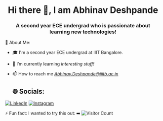 <h1 align="center"> Hi there 👋, I am Abhinav Deshpande </h1>
<h3 align = "center"> A second year ECE undergrad who is passionate about learning new technologies! </h3>

💫 About Me:

- 🎓 I'm a second year ECE undergrad at IIIT Bangalore.   

- 🌱 I’m currently learning *interesting stuff!*

- 📫 How to reach me *Abhinav.Deshpande@iiitb.ac.in*
  ## 🌐 Socials:
[![LinkedIn](https://img.shields.io/badge/LinkedIn-%230077B5.svg?logo=linkedin&logoColor=white)](https://www.linkedin.com/in/abhinav-deshpande-97495a24b/) 
[![Instagram](https://img.shields.io/badge/Instagram-%23E4405F.svg?logo=Instagram&logoColor=white)]() 
  
⚡ Fun fact: I wanted to try this out: ➡️ 
![Visitor Count](https://profile-counter.glitch.me/{Abhinav-gh}/count.svg)



<!--
**Abhinav-gh/Abhinav-gh** is a ✨ _special_ ✨ repository because its `README.md` (this file) appears on your GitHub profile.

Here are some ideas to get you started:

- 🔭 I’m currently working on ...
- 🌱 I’m currently learning ...
- 👯 I’m looking to collaborate on ...
- 🤔 I’m looking for help with ...
- 💬 Ask me about ...
- 📫 How to reach me: ...
- 😄 Pronouns: ...
- ⚡ Fun fact: ...
-->
